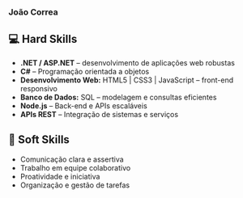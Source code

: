 ### João Correa

## 💻 Hard Skills
- **.NET / ASP.NET** – desenvolvimento de aplicações web robustas  
- **C#** – Programação orientada a objetos 
- **Desenvolvimento Web:** HTML5 | CSS3 | JavaScript – front-end responsivo  
- **Banco de Dados:** SQL – modelagem e consultas eficientes  
- **Node.js** – Back-end e APIs escaláveis  
- **APIs REST** – Integração de sistemas e serviços

## 🌟 Soft Skills
- Comunicação clara e assertiva  
- Trabalho em equipe colaborativo  
- Proatividade e iniciativa  
- Organização e gestão de tarefas
